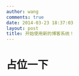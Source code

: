 ```yaml
---
author: wang
comments: true
date: 2014-03-23 18:37:03
layout: post
title: 开始使用新的博客系统！
---
```

# 占位一下